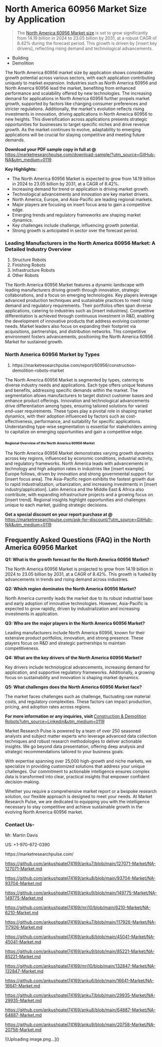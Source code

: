 <h1>North America 60956 Market&nbsp;Size by Application</h1><blockquote><p>The <a href="https://marketresearchpulse.com/download-sample/?utm_source=GitHub-NA&amp;utm_medium=0119">North America 60956 Market size</a> is set to grow significantly from 14.19 billion in 2024 to 23.05 billion by 2031, at a robust CAGR of 8.42% during the forecast period. This growth is driven by [insert key drivers], reflecting rising demand and technological advancements.</p></blockquote><ul><li>Building<li> Demolition</li></ul><p>The North America 60956 market size by application shows considerable growth potential across various sectors, with each application contributing uniquely to market expansion. Industries such as North America 60956 and North America 60956 lead the market, benefiting from enhanced performance and scalability offered by new technologies. The increasing demand for applications in North America 60956 further propels market growth, supported by factors like changing consumer preferences and stricter regulations. Additionally, the market's evolution reflects rising investments in innovation, driving applications in North America 60956 to new heights. This diversification across applications presents strategic opportunities for businesses to target specific niches and drive revenue growth. As the market continues to evolve, adaptability to emerging applications will be crucial for staying competitive and meeting future demands.</p><p><strong>Download your PDF sample copy in full at @ </strong><a href="https://marketresearchpulse.com/download-sample/?utm_source=GitHub-NA&amp;utm_medium=0119">https://marketresearchpulse.com/download-sample/?utm_source=GitHub-NA&amp;utm_medium=0119</a></p><p><strong>Key Highlights: </strong></p><ul><li>The North America 60956 Market is expected to grow from 14.19 billion in 2024 to 23.05 billion by 2031, at a CAGR of 8.42%.</li><li>Increasing demand for trend or application is driving market growth.</li><li>Technological advancements and innovation are key market drivers.</li><li>North America, Europe, and Asia-Pacific are leading regional markets.</li><li>Major players are focusing on insert focus area to gain a competitive edge.</li><li>Emerging trends and regulatory frameworks are shaping market dynamics.</li><li>Key challenges include challenge, influencing growth potential.</li><li>Strong growth is anticipated in sector over the forecast period.</li></ul><h3>Leading Manufacturers in the North America 60956 Market: A Detailed Industry Overview</h3><ol><li>Structure Robots<li> Finishing Robots<li> Infrastructure Robots<li> Other Robots</li></ol><div class="flex max-w-full flex-col flex-grow"><div class="min-h-8 text-message flex w-full flex-col items-end gap-2 whitespace-normal break-words [.text-message+&amp;]:mt-5" dir="auto" data-message-author-role="assistant" data-message-id="fd8432e4-4910-450d-b182-61b7bfb0a01f" data-message-model-slug="gpt-4o"><div class="flex w-full flex-col gap-1 empty:hidden first:pt-[3px]"><div class="markdown prose w-full break-words dark:prose-invert light"><p>The North America 60956 Market features a dynamic landscape with leading manufacturers driving growth through innovation, strategic collaborations, and a focus on emerging technologies. Key players leverage advanced production techniques and sustainable practices to meet rising demand and regulatory requirements. Their portfolios often span diverse applications, catering to industries such as [insert industries]. Competitive differentiation is achieved through continuous investment in R&amp;D, enabling the development of innovative products that address evolving customer needs. Market leaders also focus on expanding their footprint via acquisitions, partnerships, and distribution networks. This competitive environment fosters advancements, positioning the North America 60956 Market for sustained growth.</p></div></div></div></div><h3>North America 60956 Market by Types</h3><ol><li>https://marketresearchpulse.com/report/60956/construction-demolition-robots-market</li></ol><div class="flex max-w-full flex-col flex-grow"><div class="min-h-8 text-message flex w-full flex-col items-end gap-2 whitespace-normal break-words [.text-message+&amp;]:mt-5" dir="auto" data-message-author-role="assistant" data-message-id="084470be-0bb7-4664-bddf-5156b4f41249" data-message-model-slug="gpt-4o-mini"><div class="flex w-full flex-col gap-1 empty:hidden first:pt-[3px]"><div class="markdown prose w-full break-words dark:prose-invert light"><p>The North America 60956 Market is segmented by types, catering to diverse industry needs and applications. Each type offers unique features and benefits, addressing specific demands within the market. The segmentation allows manufacturers to target distinct customer bases and enhance product offerings. Innovation and technological advancements drive differentiation among types, ensuring tailored solutions for varied end-user requirements. These types play a pivotal role in shaping market dynamics, with their adoption influenced by factors such as cost-effectiveness, performance, and suitability for specific applications. Understanding type-wise segmentation is essential for stakeholders aiming to capitalize on emerging opportunities and gain a competitive edge.</p></div></div></div></div><h3><span style="font-size: 11px;">Regional Overview of the North America 60956 Market</span></h3><div class="flex max-w-full flex-col flex-grow"><div class="min-h-8 text-message flex w-full flex-col items-end gap-2 whitespace-normal break-words [.text-message+&amp;]:mt-5" dir="auto" data-message-author-role="assistant" data-message-id="e9038762-ce64-4e30-91c9-9bd413514231" data-message-model-slug="gpt-4o-mini"><div class="flex w-full flex-col gap-1 empty:hidden first:pt-[3px]"><div class="markdown prose w-full break-words dark:prose-invert light"><p>The North America 60956 Market demonstrates varying growth dynamics across key regions, influenced by economic conditions, industrial activity, and regulatory frameworks. North America leads with advancements in technology and high adoption rates in industries like [insert example]. Europe follows, driven by innovation and strong governmental support for [insert focus area]. The Asia-Pacific region exhibits the fastest growth due to rapid industrialization, urbanization, and increasing investments in [insert industry/application]. Latin America and the Middle East &amp; Africa also contribute, with expanding infrastructure projects and a growing focus on [insert trend]. Regional insights highlight opportunities and challenges unique to each market, guiding strategic decisions.</p></div></div></div></div><p><strong>Get a special discount on your report purchase at @ </strong><a href="https://marketresearchpulse.com/ask-for-discount/?utm_source=GitHub-NA&amp;utm_medium=0119">https://marketresearchpulse.com/ask-for-discount/?utm_source=GitHub-NA&amp;utm_medium=0119</a></p><h2>Frequently Asked Questions (FAQ) in the North America 60956 Market</h2><p><strong>Q1: What is the growth forecast for the North America 60956 Market?</strong></p><p>The North America 60956 Market is projected to grow from 14.19 billion in 2024 to 23.05 billion by 2031, at a CAGR of 8.42%. This growth is fueled by advancements in trends and rising demand across industries.</p><p><strong>Q2: Which region dominates the North America 60956 Market?</strong></p><p>North America currently leads the market due to its robust industrial base and early adoption of innovative technologies. However, Asia-Pacific is expected to grow rapidly, driven by industrialization and increasing investments in application.</p><p><strong>Q3: Who are the major players in the North America 60956 Market?</strong></p><p>Leading manufacturers include North America 60956, known for their extensive product portfolios, innovation, and strong presence. These players focus on R&amp;D and strategic partnerships to maintain competitiveness.</p><p><strong>Q4: What are the key drivers of the North America 60956 Market?</strong></p><p>Key drivers include technological advancements, increasing demand for application, and supportive regulatory frameworks. Additionally, a growing focus on sustainability and innovation is shaping market dynamics.</p><p><strong>Q5: What challenges does the North America 60956 Market face?</strong></p><p>The market faces challenges such as challenge, fluctuating raw material costs, and regulatory complexities. These factors can impact production, pricing, and adoption rates across regions.</p><p><strong>For more information or any inquiries, visit&nbsp;</strong><a href="Construction & Demolition Robots?utm_source=Linkedin&utm_medium=0119">Construction & Demolition Robots?utm_source=Linkedin&utm_medium=0119</a></p><p>Market Research Pulse is powered by a team of over 250 seasoned analysts and subject matter experts who leverage advanced data collection techniques and robust research methodologies to deliver actionable insights. We go beyond data presentation, offering deep analysis and strategic recommendations tailored to your business goals.</p><p>With expertise spanning over 25,000 high-growth and niche markets, we specialize in providing customized solutions that address your unique challenges. Our commitment to actionable intelligence ensures complex data is transformed into clear, practical insights that empower confident decision-making.</p><p>Whether you require a comprehensive market report or a bespoke research solution, our flexible approach is designed to meet your needs. At Market Research Pulse, we are dedicated to equipping you with the intelligence necessary to stay competitive and achieve sustainable growth in the evolving North America 60956 market.</p><h3><strong>Contact Us-</strong></h3><p>Mr. Martin Davis</p><p>US: +1-970-672-0390</p><p>https://marketresearchpulse.com/</p><p><a href="https://github.com/ankushpatel74169/anku7/blob/main/127071-Market/NA-127071-Market.md">https://github.com/ankushpatel74169/anku7/blob/main/127071-Market/NA-127071-Market.md</a></p><p><a href="https://github.com/ankushpatel74169/anku8/blob/main/93704-Market/NA-93704-Market.md">https://github.com/ankushpatel74169/anku8/blob/main/93704-Market/NA-93704-Market.md</a></p><p><a href="https://github.com/ankushpatel74169/anku9/blob/main/149775-Market/NA-149775-Market.md">https://github.com/ankushpatel74169/anku9/blob/main/149775-Market/NA-149775-Market.md</a></p><p><a href="https://github.com/ankushpatel74169/mri10/blob/main/6210-Market/NA-6210-Market.md">https://github.com/ankushpatel74169/mri10/blob/main/6210-Market/NA-6210-Market.md</a></p><p><a href="https://github.com/ankushpatel74169/anku7/blob/main/117926-Market/NA-117926-Market.md">https://github.com/ankushpatel74169/anku7/blob/main/117926-Market/NA-117926-Market.md</a></p><p><a href="https://github.com/ankushpatel74169/anku8/blob/main/45041-Market/NA-45041-Market.md">https://github.com/ankushpatel74169/anku8/blob/main/45041-Market/NA-45041-Market.md</a></p><p><a href="https://github.com/ankushpatel74169/anku9/blob/main/85221-Market/NA-85221-Market.md">https://github.com/ankushpatel74169/anku9/blob/main/85221-Market/NA-85221-Market.md</a></p><p><a href="https://github.com/ankushpatel74169/mri10/blob/main/132847-Market/NA-132847-Market.md">https://github.com/ankushpatel74169/mri10/blob/main/132847-Market/NA-132847-Market.md</a></p><p><a href="https://github.com/ankushpatel74169/anku6/blob/main/16641-Market/NA-16641-Market.md">https://github.com/ankushpatel74169/anku6/blob/main/16641-Market/NA-16641-Market.md</a></p><p><a href="https://github.com/ankushpatel74169/anku7/blob/main/29935-Market/NA-29935-Market.md">https://github.com/ankushpatel74169/anku7/blob/main/29935-Market/NA-29935-Market.md</a></p><p><a href="https://github.com/ankushpatel74169/anku8/blob/main/64887-Market/NA-64887-Market.md">https://github.com/ankushpatel74169/anku8/blob/main/64887-Market/NA-64887-Market.md</a></p><p><a href="https://github.com/ankushpatel74169/anku9/blob/main/20758-Market/NA-20758-Market.md">https://github.com/ankushpatel74169/anku9/blob/main/20758-Market/NA-20758-Market.md</a></p>
![Uploading image.png…]()
